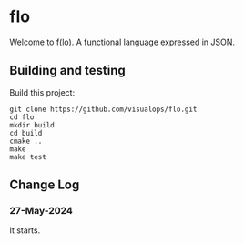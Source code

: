 # flo

Welcome to f(lo). A functional language expressed in JSON.

## Building and testing

Build this project:

```
git clone https://github.com/visualops/flo.git
cd flo
mkdir build
cd build
cmake ..
make
make test
```

## Change Log

### 27-May-2024

It starts.



